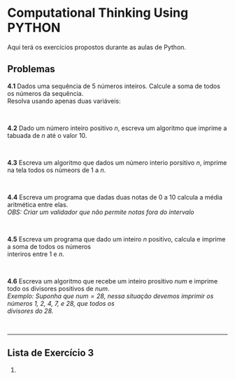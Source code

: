 # Computational Thinking Using PYTHON

Aqui terá os exercícios propostos durante as aulas de Python.

## Problemas

**4.1** Dados uma sequência de 5 números inteiros. Calcule a soma de todos os números da sequência. <br>
    Resolva usando apenas duas variáveis:

<br>

**4.2** Dado um número inteiro positivo *n*, escreva um algoritmo que imprime a tabuada de *n* até o valor 10. <br>

<br>

**4.3** Escreva um algoritmo que dados um número interio porsitivo *n*, imprime na tela todos os númeors de 1 a *n*.

<br>

**4.4** Escreva um programa que dadas duas notas de 0 a 10 calcula a média aritmética entre elas. <br>
    *OBS: Criar um validador que não permite notas fora do intervalo*

<br>

**4.5** Escreva um programa que dado um inteiro *n* positivo, calcula e imprime a soma de todos os números <br>
    interiros entre 1 e *n*.

<br>

**4.6** Escreva um algoritmo que recebe um inteiro prositivo *num* e imprime todo os divisores positivos de *num*. <br>
    *Exemplo: Suponha que $num = 28$, nessa situação devemos imprimir os números 1, 2, 4, 7, e 28, que todos os* <br>
    *divisores do 28.*

<br>

---

## Lista de Exercício 3

1. 